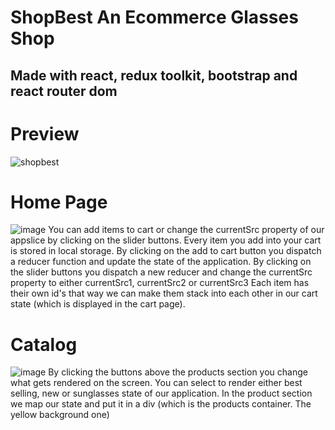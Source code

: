 # ShopBest An Ecommerce Glasses Shop
## Made with react, redux toolkit, bootstrap and react router dom

# Preview
![shopbest](https://user-images.githubusercontent.com/116850173/200358098-f10ee55f-fe7c-423e-a955-3c60bd87e062.gif)

# Home Page
![image](https://user-images.githubusercontent.com/116850173/200357588-742fd54d-8819-4b07-ab78-f9040d9ab356.png)
You can add items to cart or change the currentSrc property of our appslice by clicking on the slider buttons.
Every item you add into your cart is stored in local storage.
By clicking on the add to cart button you dispatch a reducer function and update the state of the application.
By clicking on the slider buttons you dispatch a new reducer and change the currentSrc property to either currentSrc1, currentSrc2 or currentSrc3
Each item has their own id's that way we can make them stack into each other in our cart state (which is displayed in the cart page).
# Catalog
![image](https://user-images.githubusercontent.com/116850173/200359286-c525e2ef-bec1-4af7-b289-7ff31460545d.png)
By clicking the buttons above the products section you change what gets rendered on the screen.
You can select to render either best selling, new or sunglasses state of our application.
In the product section we map our state and put it in a div (which is the products container. The yellow background one)
